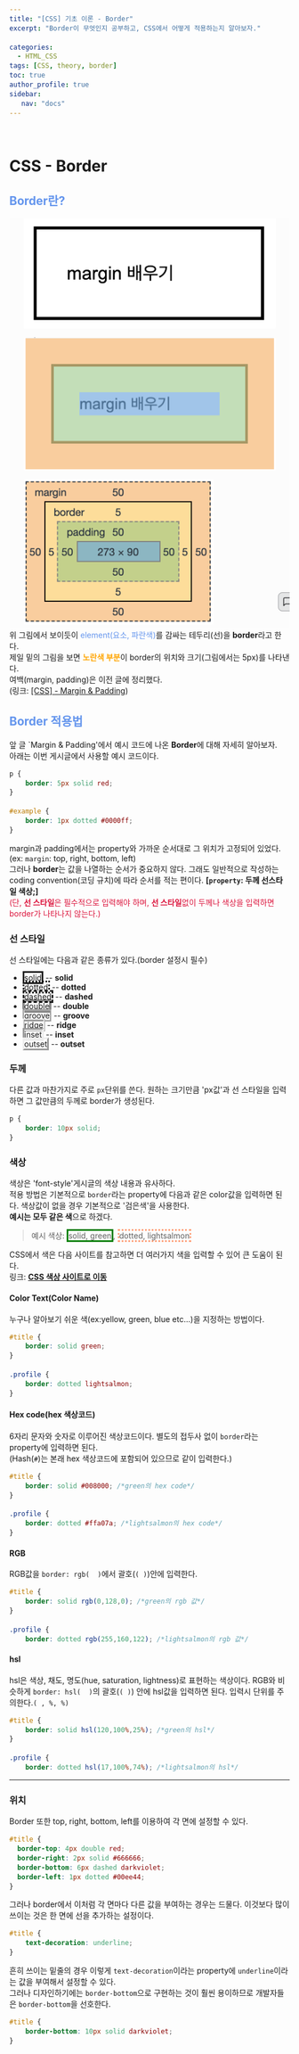 ```yaml
---
title: "[CSS] 기초 이론 - Border"
excerpt: "Border이 무엇인지 공부하고, CSS에서 어떻게 적용하는지 알아보자."

categories: 
  - HTML_CSS
tags: [CSS, theory, border]
toc: true
author_profile: true 
sidebar:
   nav: "docs"
---
```


<br>

# CSS - Border

## <span style="color:cornflowerblue">**Border란?**</span>
<img src="/assets/images/20221012/margin1.png"><br>
위 그림에서 보이듯이 <span style="color:cornflowerblue">element(요소, 파란색)</span>를 감싸는 테두리(선)을 **border**라고 한다.<br> 제일 밑의 그림을 보면 <span style="color:orange">**노란색 부분**</span>이 border의 위치와 크기(그림에서는 5px)를 나타낸다.<br>
여백(margin, padding)은 이전 글에 정리했다.<br>
(링크: <a href="https://woojimmy.github.io/html_css/2CSS-margin/" target="_blank">[CSS] - Margin & Padding</a>)<br>

## <span style="color:cornflowerblue">**Border 적용법**</span>
앞 글 `Margin & Padding'에서 예시 코드에 나온 **Border**에 대해 자세히 알아보자.<br> 아래는 이번 게시글에서 사용할 예시 코드이다.
```css
p {
    border: 5px solid red;
}

#example {
    border: 1px dotted #0000ff;
}
```
margin과 padding에서는 property와 가까운 순서대로 그 위치가 고정되어 있었다.(ex: `margin`: top, right, bottom, left)<br> 그러나 **border**는 값을 나열하는 순서가 중요하지 않다. 그래도 일반적으로 작성하는 coding convention(코딩 규치)에 따라 순서를 적는 편이다. **[`property`: 두께 선스타일 색상;]**<br>
<span style="color:crimson">(단, **선 스타일**은 필수적으로 입력해야 하며, **선 스타일**없이 두께나 색상을 입력하면 border가 나타나지 않는다.)</span>

### 선 스타일
선 스타일에는 다음과 같은 종류가 있다.(border 설정시 필수)<br>
- <span style="border:solid;">solid</span> -- **solid**
- <span style="border:dotted;">dotted</span> -- **dotted**
- <span style="border:dashed;">dashed</span> -- **dashed**
- <span style="border:double;">double</span> -- **double**
- <span style="border:groove">groove</span> -- **groove**
- <span style="border:ridge">ridge</span> -- **ridge**
- <span style="border:inset">inset</span> -- **inset**
- <span style="border:outset">outset</span> -- **outset**

### 두께
다른 값과 마찬가지로 주로 `px`단위를 쓴다. 원하는 크기만큼 'px값'과 선 스타일을 입력하면 그 값만큼의 두께로 border가 생성된다.
```css
p {
    border: 10px solid;
}
```



### 색상
색상은 'font-style'게시글의 색상 내용과 유사하다.<br>
적용 방법은 기본적으로 `border`라는 property에 다음과 같은 color값을 입력하면 된다. 색상값이 없을 경우 기본적으로 '검은색'을 사용한다.<br>
**예시는 모두 같은 색**으로 하겠다.<br> 
>예시 색상: <span style="border:solid green">solid, green</span>, <span style="border:dotted lightsalmon">dotted, lightsalmon</span>

CSS에서 색은 다음 사이트를 참고하면 더 여러가지 색을 입력할 수 있어 큰 도움이 된다.<br>
링크: <a href="https://www.w3.org/wiki/CSS/Properties/color/keywords" target="_black">**CSS 색상 사이트로 이동**</a>

#### Color Text(Color Name)
누구나 알아보기 쉬운 색(ex:yellow, green, blue etc...)을 지정하는 방법이다.
```css
#title {
    border: solid green;
}

.profile {
    border: dotted lightsalmon;
}
```

#### Hex code(hex 색상코드)
6자리 문자와 숫자로 이루어진 색상코드이다. 별도의 접두사 없이 `border`라는 property에 입력하면 된다.<br> (Hash(`#`)는 본래 hex 색상코드에 포함되어 있으므로 같이 입력한다.)
```css
#title {
    border: solid #008000; /*green의 hex code*/
}

.profile {
    border: dotted #ffa07a; /*lightsalmon의 hex code*/
}
```

#### RGB
RGB값을 `border: rgb(  )`에서 괄호(`( )`)안에 입력한다.
```css
#title {
    border: solid rgb(0,128,0); /*green의 rgb 값*/
}

.profile {
    border: dotted rgb(255,160,122); /*lightsalmon의 rgb 값*/
```

#### hsl
hsl은 색상, 채도, 명도(hue, saturation, lightness)로 표현하는 색상이다. RGB와 비슷하게 `border: hsl(  )`의 괄호(`( )`) 안에 hsl값을 입력하면 된다. 입력시 단위를 주의한다.`( , %, %)`
```css
#title {
    border: solid hsl(120,100%,25%); /*green의 hsl*/
}

.profile {
    border: dotted hsl(17,100%,74%); /*lightsalmon의 hsl*/
```

---

### 위치
Border 또한 top, right, bottom, left를 이용하여 각 면에 설정할 수 있다.
```css
#title {
  border-top: 4px double red;
  border-right: 2px solid #666666;
  border-bottom: 6px dashed darkviolet;
  border-left: 1px dotted #00ee44;
}
```
그러나 border에서 이처럼 각 면마다 다른 값을 부여하는 경우는 드물다. 이것보다 많이 쓰이는 것은 한 면에 선을 추가하는 설정이다.
```css
#title {
    text-decoration: underline;
}
```
흔히 쓰이는 밑줄의 경우 이렇게 `text-decoration`이라는 property에 `underline`이라는 값을 부여해서 설정할 수 있다.<br>
그러나 디자인하기에는 `border-bottom`으로 구현하는 것이 훨씬 용이하므로 개발자들은 `border-bottom`을 선호한다.
```css
#title {
    border-bottom: 10px solid darkviolet;
}
```
